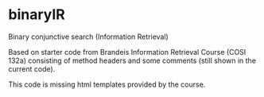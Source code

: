 # binaryIR
Binary conjunctive search (Information Retrieval)

Based on starter code from Brandeis Information Retrieval Course (COSI 132a) consisting of method headers and some comments (still shown in the current code).

This code is missing html templates provided by the course.
